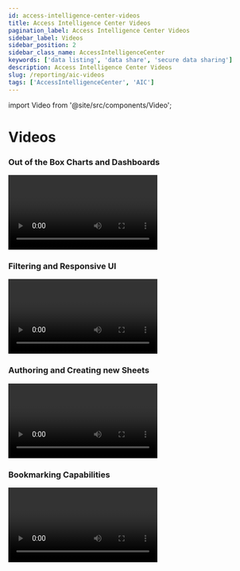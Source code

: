 ```yaml
---
id: access-intelligence-center-videos
title: Access Intelligence Center Videos
pagination_label: Access Intelligence Center Videos
sidebar_label: Videos
sidebar_position: 2
sidebar_class_name: AccessIntelligenceCenter
keywords: ['data listing', 'data share', 'secure data sharing']
description: Access Intelligence Center Videos
slug: /reporting/aic-videos
tags: ['AccessIntelligenceCenter', 'AIC']
---
```


import Video from '@site/src/components/Video';

# Videos

### Out of the Box Charts and Dashboards

<Video source="//play.vidyard.com/Jd8waVWCZm3bZcNjJhRF2n.html?" container="vidyard" ></Video>

### Filtering and Responsive UI

<Video source="//play.vidyard.com/frpStJBTV8xeQaE95wmbHp.html?" container="vidyard" ></Video>

### Authoring and Creating new Sheets

<Video source="//play.vidyard.com/1j49GXFzu8Tr5ZmyLEUxam.html?" container="vidyard" ></Video>

### Bookmarking Capabilities

<Video source="//play.vidyard.com/Sk9EaFTUcwKXRQ4efvsyKF.html?" container="vidyard" ></Video>
